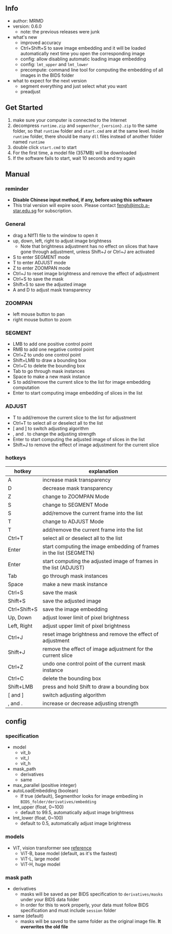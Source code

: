 ## Info
- author: MRMD
- version: 0.6.0
    - note: the previous releases were junk
- what's new
    - improved accuracy
    - Ctrl+Shift+S to save image embedding and it will be loaded automatically next time you open the corresponding image
    - config: allow disabling automatic loading image embedding
    - config: `lmt_upper` and `lmt_lower`
    - precompute: command line tool for computing the embedding of all images in the BIDS folder
- what to expect for the next version
    - segment everything and just select what you want
    - preadjust

## Get Started
1. make sure your computer is connected to the Internet
2. decompress `runtime.zip` and `segmenthor_{version}.zip` to the same folder, so that `runtime` folder and `start.cmd` are at the same level. Inside `runtime` folder, there should be many `dll` files instead of another folder named `runtime`
3. double click `start.cmd` to start
4. For the first time, a model file (357MB) will be downloaded
5. If the software fails to start, wait 10 seconds and try again

## Manual
### reminder
- **Disable Chinese input method, if any, before using this software**
- This trial version will expire soon. Please contact fengh@imcb.a-star.edu.sg for subscription.

### General
- drag a NIfTI file to the window to open it
- up, down, left, right to adjust image brightness
    - Note that brightness adjustment has no effect on slices that have gone through adjustment, unless Shift+J or Ctrl+J are activated
- S to enter SEGMENT mode
- T to enter ADJUST mode
- Z to enter ZOOMPAN mode
- Ctrl+J to reset image brightness and remove the effect of adjustment
- Ctrl+S to save the mask
- Shift+S to save the adjusted image
- A and D to adjust mask transparency

### ZOOMPAN
- left mouse button to pan
- right mouse button to zoom

### SEGMENT
- LMB to add one positive control point
- RMB to add one negative control point
- Ctrl+Z to undo one control point
- Shift+LMB to draw a bounding box
- Ctrl+C to delete the bounding box
- Tab to go through mask instances
- Space to make a new mask instance
- S to add/remove the current slice to the list for image embedding computation
- Enter to start computing image embedding of slices in the list

### ADJUST
- T to add/remove the current slice to the list for adjustment
- Ctrl+T to select all or deselect all to the list
- [ and ] to switch adjusting algorithm
- , and . to change the adjusting strength 
- Enter to start computing the adjusted image of slices in the list
- Shift+J to remove the effect of image adjustment for the current slice

### hotkeys
| hotkey       | explanation                                                         |
| ------------ | ------------------------------------------------------------------- |
| A            | increase mask transparency                                          |
| D            | decrease mask transparency                                          |
| Z            | change to ZOOMPAN Mode                                              |
| S            | change to SEGMENT Mode                                              |
| S            | add/remove the current frame into the list                          |
| T            | change to ADJUST Mode                                               |
| T            | add/remove the current frame into the list                          |
| Ctrl+T       | select all or deselect all to the list                              |
| Enter        | start computing the image embedding of frames in the list (SEGMETN) |
| Enter        | start computing the adjusted image of frames in the list (ADJUST)   |
| Tab          | go through mask instances                                           |
| Space        | make a new mask instance                                            |
| Ctrl+S       | save the mask                                                       |
| Shift+S      | save the adjusted image                                             |
| Ctrl+Shift+S | save the image embedding                                            |
| Up, Down     | adjust lower limit of pixel brightness                              |
| Left, Right  | adjust upper limit of pixel brightness                              |
| Ctrl+J       | reset image brightness and remove the effect of adjustment          |
| Shift+J      | remove the effect of image adjustment for the current slice         |
| Ctrl+Z       | undo one control point of the current mask instance                 |
| Ctrl+C       | delete the bounding box                                             |
| Shift+LMB    | press and hold Shift to draw a bounding box                         |
| [ and ]      | switch adjusting algorithm                                          |
| , and .      | increase or decrease adjusting strength                             |
## config
### specification
- model
    - vit_b
    - vit_l
    - vit_h
- mask_path
    - derivatives
    - same
- max_parallel (positive integer)
- autoLoadEmbedding (boolean)
    - If true (default), Segmenthor looks for image embediing in `BIDS_folder/derivatives/embedding`
- lmt_upper (float, 0~100)
    - default to 99.5, automatically adjust image brightness
- lmt_lower (float, 0~100)
    - default to 0.5, automatically adjust image brightness

### models
- ViT, vision transformer see [reference](http://arxiv.org/abs/2010.11929)
    - ViT-B, base model (default, as it's the fastest)
    - ViT-L, large model
    - ViT-H, huge model

### mask path
- derivatives
    - masks will be saved as per BIDS specification to `derivatives/masks` under your BIDS data folder
    - In order for this to work properly, your data must follow BIDS specification and must include `session` folder
- same (default)
    - masks will be saved to the same folder as the original image file. **It overwrites the old file**